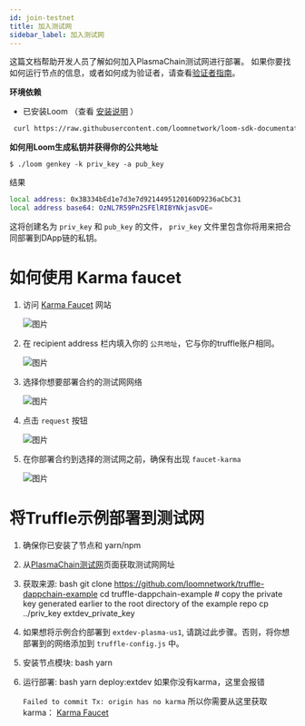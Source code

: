 ```yaml
---
id: join-testnet
title: 加入测试网
sidebar_label: 加入测试网
---
```

这篇文档帮助开发人员了解如何加入PlasmaChain测试网进行部署。 如果你要找如何运行节点的信息，或者如何成为验证者，请查看[验证者指南](validator.html)。

**环境依赖**

- 已安装Loom （查看 [安装说明](https://loomx.io/developers/docs/en/basic-install-osx.html#installation) ）

```bash
 curl https://raw.githubusercontent.com/loomnetwork/loom-sdk-documentation/master/scripts/get_loom.sh | sh
```

**如何用Loom生成私钥并获得你的公共地址**

    $ ./loom genkey -k priv_key -a pub_key
    

结果

```bash
local address: 0x3B334bEd1e7d3e7d9214495120160D9236aCbC31
local address base64: OzNL7R59Pn2SFElRIBYNkjasvDE=
```

这将创建名为 `priv_key` 和 `pub_key` 的文件， `priv_key` 文件里包含你将用来把合同部署到DApp链的私钥。

# 如何使用 Karma faucet

1. 访问 [Karma Faucet](https://faucet.dappchains.com) 网站   
      
      
    ![图片](/developers/img/faucet/1.png)   
      
      
    
2. 在 recipient address 栏内填入你的 `公共地址`，它与你的truffle账户相同。   
      
      
    ![图片](/developers/img/faucet/2.png)   
      
      
    
3. 选择你想要部署合约的测试网网络   
      
      
    ![图片](/developers/img/faucet/3.png)   
      
      
    
4. 点击 `request` 按钮   
      
      
    ![图片](/developers/img/faucet/4.png)   
      
      
    
5. 在你部署合约到选择的测试网之前，确保有出现 `faucet-karma`   
      
      
    ![图片](/developers/img/faucet/5.png)

# 将Truffle示例部署到测试网

1. 确保你已安装了节点和 yarn/npm
2. 从[PlasmaChain测试网](testnet-plasma.html)页面获取测试网网址
3. 获取来源: 
        bash
        git clone https://github.com/loomnetwork/truffle-dappchain-example
        cd truffle-dappchain-example
        # copy the private key generated earlier to the root directory of the example repo
        cp ../priv_key extdev_private_key

4. 如果想将示例合约部署到 `extdev-plasma-us1`, 请跳过此步骤。否则，将你想部署到的网络添加到 `truffle-config.js` 中。
5. 安装节点模块: 
        bash
        yarn

6. 运行部署: 
        bash
        yarn deploy:extdev 如果你没有karma，这里会报错 
    
    `Failed to commit Tx: origin has no karma` 所以你需要从这里获取karma： [Karma Faucet](http://faucet.dappchains.com)
